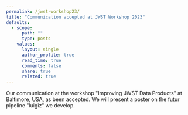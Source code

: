 ```yaml
---
permalink: /jwst-workshop23/
title: "Communication accepted at JWST Workshop 2023"
defaults:
  - scope:
      path: ""
      type: posts
    values:
      layout: single
      author_profile: true
      read_time: true
      comments: false
      share: true
      related: true
---
```


Our communication at the workshop "Improving JWST Data Products" at Baltimore, USA, as been accepted. We will present a poster on the futur pipeline "luigiz" we develop.
